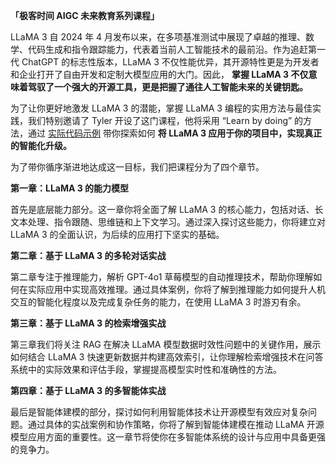 **「极客时间 AIGC 未来教育系列课程」**

LLaMA 3 自 2024 年 4 月发布以来，在多项基准测试中展现了卓越的推理、数学、代码生成和指令跟踪能力，代表着当前人工智能技术的最前沿。作为追赶第一代 ChatGPT 的标志性版本，LLaMA 3 不仅性能优异，其开源特性更是为开发者和企业打开了自由开发和定制大模型应用的大门。因此， **掌握 LLaMA 3 不仅意味着驾驭了一个强大的开源工具，更是把握了通往人工智能未来的关键钥匙。**

为了让你更好地激发 LLaMA 3 的潜能，掌握 LLaMA 3 编程的实用方法与最佳实践，我们特别邀请了 Tyler 开设了这门课程，他将采用 “Learn by doing” 的方法，通过 [实际代码示例](https://github.com/tylerelyt/LLaMa-in-Action) 带你探索如何 **将 LLaMA 3 应用于你的项目中，实现真正的智能化升级。**

为了带你循序渐进地达成这一目标，我们把课程分为了四个章节。

**第一章：LLaMA 3 的能力模型**

首先是底层能力部分。这一章你将全面了解 LLaMA 3 的核心能力，包括对话、长文本处理、指令跟随、思维链和上下文学习。通过深入探讨这些能力，你将建立对 LLaMA 3 的全面认识，为后续的应用打下坚实的基础。

**第二章：基于 LLaMA 3 的多轮对话实战**

第二章专注于推理能力，解析 GPT-4o1 草莓模型的自动推理技术，帮助你理解如何在实际应用中实现高效推理。通过具体案例，你将了解到推理能力如何提升人机交互的智能化程度以及完成复杂任务的能力，在使用 LLaMA 3 时游刃有余。

**第三章：基于 LLaMA 3 的检索增强实战**

第三章我们将关注 RAG 在解决 LLaMA 模型数据时效性问题中的关键作用，展示如何结合 LLaMA 3 快速更新数据并构建高效索引，让你理解检索增强技术在问答系统中的实际效果和评估手段，掌握提高模型实时性和准确性的方法。

**第四章：基于 LLaMA 3 的多智能体实战**

最后是智能体建模的部分，探讨如何利用智能体技术让开源模型有效应对复杂问题。通过具体的实战案例和协作策略，你将了解到智能体建模在推动 LLaMA 开源模型应用方面的重要性。这一章节将使你在多智能体系统的设计与应用中具备更强的竞争力。